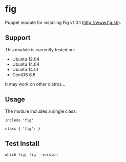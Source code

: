 # fig #

Puppet module for installing Fig v1.0.1 (http://www.fig.sh).

## Support

This module is currently tested on:

* Ubuntu 12.04
* Ubuntu 14.04
* Ubuntu 14.10
* CentOS 6.6

It may work on other distros...

## Usage

The module includes a single class:

```puppet
include 'fig'
```

```puppet
class { 'fig': }
```

## Test Install
`which fig; fig --version`
